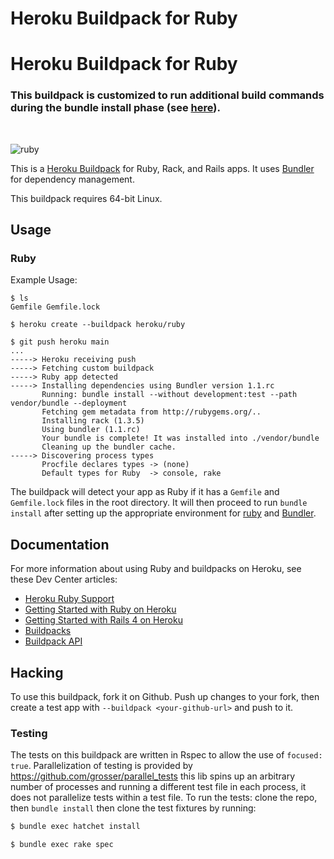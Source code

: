 # Heroku Buildpack for Ruby
# Heroku Buildpack for Ruby

### This buildpack is customized to run additional build commands during the bundle install phase (see [here](lib/language_pack/ruby.rb#L826)).
<br/>

![ruby](https://cloud.githubusercontent.com/assets/51578/13712725/3c6b3368-e793-11e5-83c1-728440111358.png)

This is a [Heroku Buildpack](http://devcenter.heroku.com/articles/buildpacks) for Ruby, Rack, and Rails apps. It uses [Bundler](https://bundler.io) for dependency management.

This buildpack requires 64-bit Linux.

## Usage

### Ruby

Example Usage:

    $ ls
    Gemfile Gemfile.lock

    $ heroku create --buildpack heroku/ruby

    $ git push heroku main
    ...
    -----> Heroku receiving push
    -----> Fetching custom buildpack
    -----> Ruby app detected
    -----> Installing dependencies using Bundler version 1.1.rc
           Running: bundle install --without development:test --path vendor/bundle --deployment
           Fetching gem metadata from http://rubygems.org/..
           Installing rack (1.3.5)
           Using bundler (1.1.rc)
           Your bundle is complete! It was installed into ./vendor/bundle
           Cleaning up the bundler cache.
    -----> Discovering process types
           Procfile declares types -> (none)
           Default types for Ruby  -> console, rake

The buildpack will detect your app as Ruby if it has a `Gemfile` and `Gemfile.lock` files in the root directory. It will then proceed to run `bundle install` after setting up the appropriate environment for [ruby](http://ruby-lang.org) and [Bundler](https://bundler.io).

## Documentation

For more information about using Ruby and buildpacks on Heroku, see these Dev Center articles:

- [Heroku Ruby Support](https://devcenter.heroku.com/articles/ruby-support)
- [Getting Started with Ruby on Heroku](https://devcenter.heroku.com/articles/getting-started-with-ruby)
- [Getting Started with Rails 4 on Heroku](https://devcenter.heroku.com/articles/getting-started-with-rails4)
- [Buildpacks](https://devcenter.heroku.com/articles/buildpacks)
- [Buildpack API](https://devcenter.heroku.com/articles/buildpack-api)

## Hacking

To use this buildpack, fork it on Github.  Push up changes to your fork, then create a test app with `--buildpack <your-github-url>` and push to it.

### Testing

The tests on this buildpack are written in Rspec to allow the use of
`focused: true`. Parallelization of testing is provided by
https://github.com/grosser/parallel_tests this lib spins up an arbitrary
number of processes and running a different test file in each process,
it does not parallelize tests within a test file. To run the tests: clone the repo, then `bundle install` then clone the test fixtures by running:

```sh
$ bundle exec hatchet install
```

```sh
$ bundle exec rake spec
```
